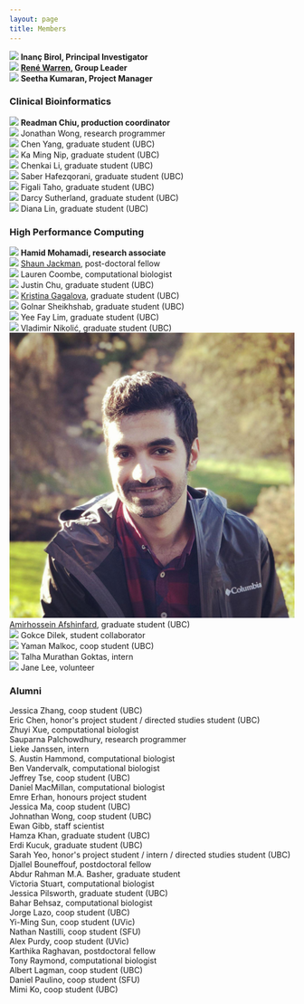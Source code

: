 ```yaml
---
layout: page
title: Members
---
```


<img class="avatar" src="assets/avatars/ibirol.jpeg"> **Inanç Birol, Principal Investigator**  <br>
<img class="avatar" src="assets/avatars/rwarren.png"> **[René Warren](member/rwarren), Group Leader**  <br>
<img class="avatar" src="assets/avatars/noavatar.jpg"> **Seetha Kumaran, Project Manager**<br>

### Clinical Bioinformatics
<img class="avatar" src="assets/avatars/rchiu.jpg"> **Readman Chiu, production coordinator**  <br>
<img class="avatar" src="assets/avatars/noavatar.jpg"> Jonathan Wong, research programmer <br>
<img class="avatar" src="assets/avatars/cyang.jpg"> Chen Yang, graduate student (UBC)  <br>
<img class="avatar" src="assets/avatars/kmnip.png"> Ka Ming Nip, graduate student (UBC)  <br>
<img class="avatar" src="assets/avatars/cli.jpg"> Chenkai Li, graduate student (UBC)<br>
<img class="avatar" src="assets/avatars/shafezqorani.png"> Saber Hafezqorani, graduate student (UBC)<br>
<img class="avatar" src="assets/avatars/noavatar.jpg"> Figali Taho, graduate student (UBC)<br>
<img class="avatar" src="assets/avatars/dsutherland.jpg"> Darcy Sutherland, graduate student (UBC)<br>
<img class="avatar" src="assets/avatars/noavatar.jpg"> Diana Lin, graduate student (UBC)<br>

### High Performance Computing
<img class="avatar" src="assets/avatars/hmohamadi.jpeg"> **Hamid Mohamadi, research associate**  <br>
<img class="avatar" src="assets/avatars/sjackman.jpeg"> [Shaun Jackman](member/sjackman), post-doctoral fellow <br>
<img class="avatar" src="assets/avatars/lcoombe.jpg"> Lauren Coombe, computational biologist  <br>
<img class="avatar" src="assets/avatars/jchu.jpeg"> Justin Chu, graduate student (UBC)  <br>
<img class="avatar" src="assets/avatars/kgagalova.jpg"> [Kristina Gagalova](member/kgagalova), graduate student (UBC)  <br>
<img class="avatar" src="assets/avatars/gsheikhshab.jpg"> Golnar Sheikhshab, graduate student (UBC)<br>
<img class="avatar" src="assets/avatars/yflim.jpg"> Yee Fay Lim, graduate student (UBC)<br>
<img class="avatar" src="assets/avatars/noavatar.jpg"> Vladimir Nikolić, graduate student (UBC)<br>
<img class="avatar" src="assets/avatars/aafshinfard.jpg"> [Amirhossein Afshinfard](member/aafshinfard), graduate student (UBC)<br>
<img class="avatar" src="assets/avatars/noavatar.jpg"> Gokce Dilek, student collaborator<br>
<img class="avatar" src="assets/avatars/noavatar.jpg"> Yaman Malkoc, coop student (UBC)<br>
<img class="avatar" src="assets/avatars/noavatar.jpg"> Talha Murathan Goktas, intern<br>
<img class="avatar" src="assets/avatars/noavatar.jpg"> Jane Lee, volunteer<br>

### Alumni
Jessica Zhang, coop student (UBC)<br>
Eric Chen, honor's project student / directed studies student (UBC)<br>
Zhuyi Xue, computational biologist<br>
Sauparna Palchowdhury, research programmer<br>
Lieke Janssen, intern<br>
S. Austin Hammond, computational biologist<br>
Ben Vandervalk, computational biologist<br>
Jeffrey Tse, coop student (UBC)<br>
Daniel MacMillan, computational biologist<br>
Emre Erhan, honours project student<br>
Jessica Ma, coop student (UBC)<br>
Johnathan Wong, coop student (UBC)<br>
Ewan Gibb, staff scientist  <br>
Hamza Khan, graduate student (UBC)  <br>
Erdi Kucuk, graduate student (UBC)  <br>
Sarah Yeo, honor's project student / intern / directed studies student (UBC)  <br>
Djallel Bouneffouf, postdoctoral fellow  <br>
Abdur Rahman M.A. Basher, graduate student<br>
Victoria Stuart, computational biologist<br>
Jessica Pilsworth, graduate student (UBC)  <br>
Bahar Behsaz, computational biologist  <br>
Jorge Lazo, coop student (UBC)<br>
Yi-Ming Sun, coop student (UVic)  <br>
Nathan Nastilli, coop student (SFU)  <br>
Alex Purdy, coop student (UVic)  <br>
Karthika Raghavan, postdoctoral fellow  <br>
Tony Raymond, computational biologist  <br>
Albert Lagman, coop student (UBC)  <br>
Daniel Paulino, coop student (SFU)  <br>
Mimi Ko, coop student (UBC)  <br>
